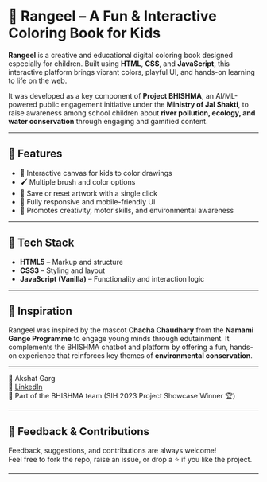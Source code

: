# 🎨 Rangeel – A Fun & Interactive Coloring Book for Kids

**Rangeel** is a creative and educational digital coloring book designed especially for children. Built using **HTML**, **CSS**, and **JavaScript**, this interactive platform brings vibrant colors, playful UI, and hands-on learning to life on the web.

It was developed as a key component of **Project BHISHMA**, an AI/ML-powered public engagement initiative under the **Ministry of Jal Shakti**, to raise awareness among school children about **river pollution, ecology, and water conservation** through engaging and gamified content.

---

## 🌟 Features

- 🎨 Interactive canvas for kids to color drawings
- 🖌️ Multiple brush and color options
- 💾 Save or reset artwork with a single click
- 📱 Fully responsive and mobile-friendly UI
- 🌈 Promotes creativity, motor skills, and environmental awareness

---

## 🚀 Tech Stack

- **HTML5** – Markup and structure  
- **CSS3** – Styling and layout  
- **JavaScript (Vanilla)** – Functionality and interaction logic  

---

## 🧠 Inspiration

Rangeel was inspired by the mascot **Chacha Chaudhary** from the **Namami Gange Programme** to engage young minds through edutainment. It complements the BHISHMA chatbot and platform by offering a fun, hands-on experience that reinforces key themes of **environmental conservation**.

---

👤 Akshat Garg  
🔗 [LinkedIn](https://www.linkedin.com/in/akshat-garg)  
📂 Part of the BHISHMA team (SIH 2023 Project Showcase Winner 🏆)

---

## 💬 Feedback & Contributions

Feedback, suggestions, and contributions are always welcome!  
Feel free to fork the repo, raise an issue, or drop a ⭐ if you like the project.

---

